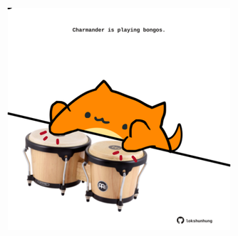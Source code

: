 <!-- built at 27/01/2023, 02:23:30 UTC -->
<p align="center">
  <img width="500" height="500" src="./ReadmeImage.svg">
</p>
